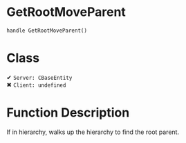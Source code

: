 # GetRootMoveParent
```
handle GetRootMoveParent()
```
# Class
✔ `Server: CBaseEntity`  
✖ `Client: undefined`  

# Function Description
If in hierarchy, walks up the hierarchy to find the root parent.
